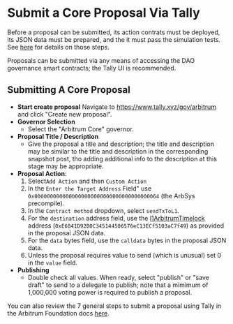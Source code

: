 # Submit a Core Proposal Via Tally

Before a proposal can be submitted, its action contrats must be deployed, its JSON data must be prepared, and the it must  pass the simulation tests. See [here](./creating-a-proposal.md) for details on those steps. 

Proposals can be submitted via any means of accessing the DAO governance smart contracts; the Tally UI is recommended. 


## Submitting A Core Proposal
- **Start create proposal** Navigate to https://www.tally.xyz/gov/arbitrum and click "Create new proposal".
- **Governor Selection** 
    - Select the "Arbitrum Core" governor. 
- **Proposal Title / Description** 
    - Give the proposal a title and description; the title and description may be similar to the title and description in the corresponding snapshot post, tho adding additional info to the description at this stage may be appropriate. 
- **Proposal Action**: 
    1. Select`Add Action` and then `Custom Action`
    1. In the `Enter the Target Address` Field" use `0x0000000000000000000000000000000000000064` (the ArbSys precompile).
    1. In the `Contract method` dropdown, select `sendTxToL1`.
    1. For the `destination` address field, use the [l1ArbitrumTimelock](https://etherscan.io/address/0xE6841D92B0C345144506576eC13ECf5103aC7f49#readProxyContract) address (`0xE6841D92B0C345144506576eC13ECf5103aC7f49`) as provided in the proposal JSON data.
    1. For the `data` bytes field, use the `calldata` bytes in the proposal JSON data. 
    1. Unless the proposal requires value to send (which is unusual) set 0 in the `value` field.
- **Publishing**    
    - Double check all values. When ready, select "publish" or "save draft" to send to a delegate to publish; note that a mimimum of 1,000,000 voting power is required to publish a proposal. 
    

You can also review the 7 general steps to submit a proposal using Tally in the Arbitrum Foundation docs [here](https://docs.arbitrum.foundation/how-tos/create-submit-dao-proposal#step-2-submit-your-on-chain-proposal-using-tally).